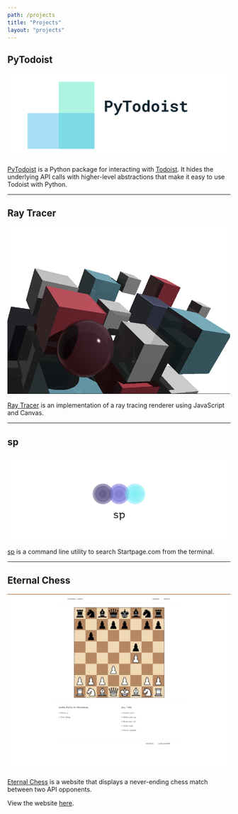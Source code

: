 ```yaml
---
path: /projects
title: "Projects"
layout: "projects"
---
```


## PyTodoist

<a href="https://github.com/Garee/pytodoist" class="image">
    <img src="../images/projects/pytodoist.png" alt="PyTodoist" title="PyTodoist" />
</a>

[PyTodoist](https://github.com/Garee/pytodoist) is a Python package for interacting with [Todoist](https://todoist.com). It hides the underlying API calls with higher-level abstractions that make it easy to use Todoist with Python.

<hr />

## Ray Tracer

<a href="https://github.com/Garee/ray-tracer" class="image">
    <img src="../images/projects/ray-tracer.png" alt="Ray Tracer" title="Ray Tracer" />
</a>

[Ray Tracer](https://github.com/Garee/ray-tracer) is an implementation of a ray tracing renderer using JavaScript and Canvas.

<hr />

## sp

<a href="https://github.com/Garee/sp" class="image">
    <img src="../images/projects/sp.png" alt="sp" title="sp" />
</a>

[sp](https://github.com/Garee/sp) is a command line utility to search Startpage.com from the terminal.

<hr />

## Eternal Chess

<a href="https://github.com/Garee/eternalchess.com" class="image">
    <img src="../images/projects/eternal-chess.png" alt="Eternal Chess" title="Eternal Chess" />
</a>

[Eternal Chess](https://github.com/Garee/eternalchess.com) is a website that displays a never-ending chess match between two API opponents.

View the website [here](http://eternalchess.garyblackwood.co.uk).
